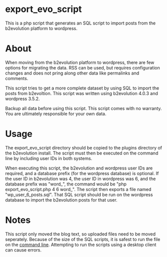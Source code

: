 export_evo_script
=================

This is a php script that generates an SQL script to import posts from the b2evolution platform to wordpress.

About
=====
When moving from the b2evolution platform to wordpress, there are few options for migrating the data.  RSS can be used, but requires configuration changes and does not pring along other data like permalinks and comments.

This script tries to get a more complete dataset by using SQL to import the posts from b2evoltion.  This script was written using b2evolution 4.0.3 and wordpress 3.5.2.

Backup all data before using this script.  This script comes with no warranty.  You are ultimately responsible for your own data.

Usage
======
The export_evo_script directory should be copied to the plugins directory of the b2evolution install.  The script must then be executed on the command line by including user IDs in both systems.

When executing this script, the b2evolution and wordpress user IDs are required, and a database prefix (for the wordpress database) is optional. If the user ID in b2evolution was 4, the user ID in wordpress was 6, and the database prefix was "word_", the command would be "php export_evo_script.php 4 6 word_".  The script then exports a file named "wp_user_6_posts.sql".  That SQL script should be run on the wordpress database to import the b2evolution posts for that user.

Notes
=====
This script only moved the blog text, so uploaded files need to be moved seperately.  Because of the size of the SQL scripts, it is safest to run the file on the [command line](http://dev.mysql.com/doc/refman/5.5/en/mysql-batch-commands.html).  Attempting to run the scripts using a desktop client can cause errors.
